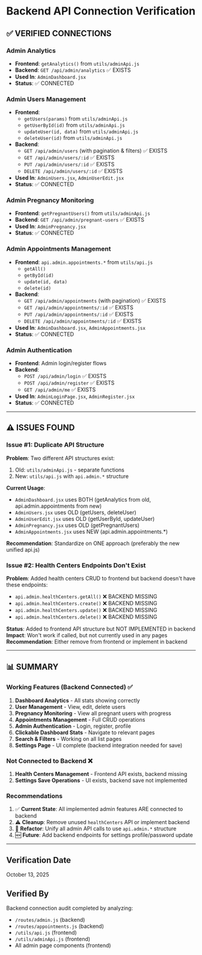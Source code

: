 # Backend API Connection Verification

## ✅ VERIFIED CONNECTIONS

### Admin Analytics
- **Frontend**: `getAnalytics()` from `utils/adminApi.js`
- **Backend**: `GET /api/admin/analytics` ✅ EXISTS
- **Used In**: `AdminDashboard.jsx`
- **Status**: ✅ CONNECTED

### Admin Users Management
- **Frontend**: 
  - `getUsers(params)` from `utils/adminApi.js`
  - `getUserById(id)` from `utils/adminApi.js`
  - `updateUser(id, data)` from `utils/adminApi.js`
  - `deleteUser(id)` from `utils/adminApi.js`
- **Backend**: 
  - `GET /api/admin/users` (with pagination & filters) ✅ EXISTS
  - `GET /api/admin/users/:id` ✅ EXISTS
  - `PUT /api/admin/users/:id` ✅ EXISTS
  - `DELETE /api/admin/users/:id` ✅ EXISTS
- **Used In**: `AdminUsers.jsx`, `AdminUserEdit.jsx`
- **Status**: ✅ CONNECTED

### Admin Pregnancy Monitoring
- **Frontend**: `getPregnantUsers()` from `utils/adminApi.js`
- **Backend**: `GET /api/admin/pregnant-users` ✅ EXISTS
- **Used In**: `AdminPregnancy.jsx`
- **Status**: ✅ CONNECTED

### Admin Appointments Management
- **Frontend**: `api.admin.appointments.*` from `utils/api.js`
  - `getAll()`
  - `getById(id)`
  - `update(id, data)`
  - `delete(id)`
- **Backend**: 
  - `GET /api/admin/appointments` (with pagination) ✅ EXISTS
  - `GET /api/admin/appointments/:id` ✅ EXISTS
  - `PUT /api/admin/appointments/:id` ✅ EXISTS
  - `DELETE /api/admin/appointments/:id` ✅ EXISTS
- **Used In**: `AdminDashboard.jsx`, `AdminAppointments.jsx`
- **Status**: ✅ CONNECTED

### Admin Authentication
- **Frontend**: Admin login/register flows
- **Backend**: 
  - `POST /api/admin/login` ✅ EXISTS
  - `POST /api/admin/register` ✅ EXISTS
  - `GET /api/admin/me` ✅ EXISTS
- **Used In**: `AdminLoginPage.jsx`, `AdminRegister.jsx`
- **Status**: ✅ CONNECTED

---

## ⚠️ ISSUES FOUND

### Issue #1: Duplicate API Structure
**Problem**: Two different API structures exist:
1. Old: `utils/adminApi.js` - separate functions
2. New: `utils/api.js` with `api.admin.*` structure

**Current Usage**:
- `AdminDashboard.jsx` uses BOTH (getAnalytics from old, api.admin.appointments from new)
- `AdminUsers.jsx` uses OLD (getUsers, deleteUser)
- `AdminUserEdit.jsx` uses OLD (getUserById, updateUser)
- `AdminPregnancy.jsx` uses OLD (getPregnantUsers)
- `AdminAppointments.jsx` uses NEW (api.admin.appointments.*)

**Recommendation**: Standardize on ONE approach (preferably the new unified api.js)

### Issue #2: Health Centers Endpoints Don't Exist
**Problem**: Added health centers CRUD to frontend but backend doesn't have these endpoints:
- `api.admin.healthCenters.getAll()` ❌ BACKEND MISSING
- `api.admin.healthCenters.create()` ❌ BACKEND MISSING
- `api.admin.healthCenters.update()` ❌ BACKEND MISSING
- `api.admin.healthCenters.delete()` ❌ BACKEND MISSING

**Status**: Added to frontend API structure but NOT IMPLEMENTED in backend
**Impact**: Won't work if called, but not currently used in any pages
**Recommendation**: Either remove from frontend or implement in backend

---

## 📊 SUMMARY

### Working Features (Backend Connected) ✅
1. **Dashboard Analytics** - All stats showing correctly
2. **User Management** - View, edit, delete users
3. **Pregnancy Monitoring** - View all pregnant users with progress
4. **Appointments Management** - Full CRUD operations
5. **Admin Authentication** - Login, register, profile
6. **Clickable Dashboard Stats** - Navigate to relevant pages
7. **Search & Filters** - Working on all list pages
8. **Settings Page** - UI complete (backend integration needed for save)

### Not Connected to Backend ❌
1. **Health Centers Management** - Frontend API exists, backend missing
2. **Settings Save Operations** - UI exists, backend save not implemented

### Recommendations
1. ✅ **Current State**: All implemented admin features ARE connected to backend
2. ⚠️ **Cleanup**: Remove unused `healthCenters` API or implement backend
3. 🔄 **Refactor**: Unify all admin API calls to use `api.admin.*` structure
4. 🆕 **Future**: Add backend endpoints for settings profile/password update

---

## Verification Date
October 13, 2025

## Verified By
Backend connection audit completed by analyzing:
- `/routes/admin.js` (backend)
- `/routes/appointments.js` (backend)
- `/utils/api.js` (frontend)
- `/utils/adminApi.js` (frontend)
- All admin page components (frontend)
